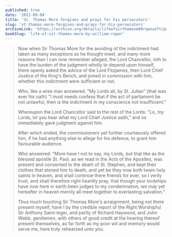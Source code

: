 ```yaml
---
published: true
date: '2021-09-04'
title: 'St. Thomas More forgives and prays for his persecutors'
slug: 'st-thomas-more-forgives-and-prays-for-his-persecutors'
archiveLink: 'https://archive.org/details/lifeofsirthomasm00ropeuoft/page/94?view=theater'
bookSlug: 'life-of-sir-thomas-more-by-william-roper'
---
```


> Now when Sir Thomas More for the avoiding of the indictment had taken as many exceptions as he thought meet, and many more reasons than I can now remember alleged, the Lord Chancellor, loth to have the burden of the judgment wholly to depend upon himself, there openly asked the advice of the Lord Fitzjames, then Lord Chief Justice of the King's Bench, and joined in commission with him, whether this indictment were sufficient or not.
>
> Who, like a wise man answered, "My Lords all, by St. Julian" (that was ever his oath) "I must needs confess that if the act of parliament be not unlawful, then is the indictment in my conscience not insufficient."
>
> Whereupon the Lord Chancellor said to the rest of the Lords: "Lo, my Lords, lo! you hear what my Lord Chief Justice saith," and so immediately gave judgment against him.
>
> After which ended, the commissioners yet further courteously offered him, if he had anything else to allege for his defence, to grant him favourable audience.
>
> Who answered: "More have I not to say, my Lords, but that like as the blessed apostle St. Paul, as we read in the Acts of the Apostles, was present and consented to the death of St. Stephen, and kept their clothes that stoned him to death, and yet be they now both twain holy saints in heaven, and shall continue there friends for ever, so I verily trust, and shall therefore right heartily pray, that though your lordships have now here in earth been judges to my condemnation, we may yet hereafter in heaven merrily all meet together to everlasting salvation."
>
> Thus much touching Sir Thomas More's arraignment, being not there present myself, have I by the credible report of the Right Worshipful Sir Anthony Saint-leger, and partly of Richard Haywood, and John Webb, gentlemen, with others of good credit at the hearing thereof present themselves, as far forth as my poor wit and memory would serve me, here truly rehearsed unto you.